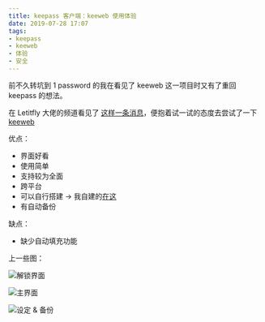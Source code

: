 ```yaml
---
title: keepass 客户端：keeweb 使用体验
date: 2019-07-28 17:07
tags:
- keepass
- keeweb
- 体验
- 安全
---
```


前不久转坑到 1 password 的我在看见了 keeweb 这一项目时又有了重回 keepass 的想法。<!--more-->

在 Letitfly 大佬的频道看见了 [这样一条消息](https://t.me/LetITFlyW/8498)，便抱着试一试的态度去尝试了一下 [keeweb](https://keeweb.info/)

优点：
- 界面好看
- 使用简单
- 支持较为全面
- 跨平台
- 可以自行搭建 -> 我自建的[在这](https://keepass.lvcshu.com)
- 有自动备份

缺点：
- 缺少自动填充功能

上一些图：

![解锁界面](https://cdn.lvcshu.info/img/20190728001.png)

![主界面](https://cdn.lvcshu.info/img/20190728002.png)

![设定 & 备份](https://cdn.lvcshu.info/img/20190728003.png)